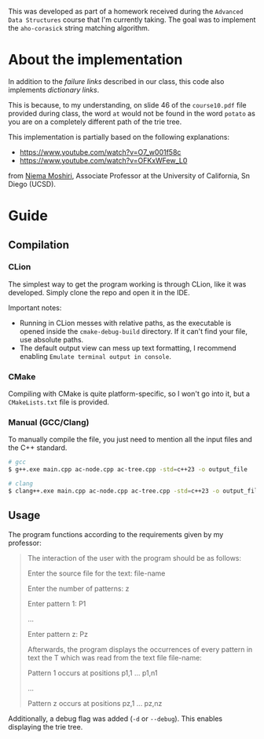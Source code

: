This was developed as part of a homework received during the `Advanced Data Structures` course that I'm currently taking. 
The goal was to implement the `aho-corasick` string matching algorithm.

# About the implementation

In addition to the *failure links* described in our class, this code also implements *dictionary links*.

This is because, to my understanding, on slide 46 of the `course10.pdf` file provided during class,
the word `at` would not be found in the word `potato` as you are on a completely different path of the trie tree.

This implementation is partially based on the following explanations:

- https://www.youtube.com/watch?v=O7_w001f58c
- https://www.youtube.com/watch?v=OFKxWFew_L0

from [Niema Moshiri](https://niema.net/), Associate Professor at the University of California, Sn Diego (UCSD).

# Guide

## Compilation

### CLion

The simplest way to get the program working is through CLion, like it was developed. 
Simply clone the repo and open it in the IDE.

Important notes:

- Running in CLion messes with relative paths, as the executable is opened inside the `cmake-debug-build` directory. 
If it can't find your file, use absolute paths.
- The default output view can mess up text formatting, I recommend enabling `Emulate terminal output in console`.

### CMake

Compiling with CMake is quite platform-specific, so I won't go into it, but a `CMakeLists.txt` file is provided.

### Manual (GCC/Clang)

To manually compile the file, you just need to mention all the input files and the C++ standard.

```bash
# gcc
$ g++.exe main.cpp ac-node.cpp ac-tree.cpp -std=c++23 -o output_file

# clang
$ clang++.exe main.cpp ac-node.cpp ac-tree.cpp -std=c++23 -o output_file
```

## Usage

The program functions according to the requirements given by my professor:

> The interaction of the user with the program should be as follows:
>
> Enter the source file for the text: file-name
>
> Enter the number of patterns: z
>
> Enter pattern 1: P1
> 
> ...
> 
> Enter pattern z: Pz
>
> Afterwards, the program displays the occurrences of every pattern in text the T which was
read from the text file file-name:
> 
> Pattern 1 occurs at positions p1,1 ... p1,n1
> 
> ...
> 
> Pattern z occurs at positions pz,1 ... pz,nz

Additionally, a debug flag was added (`-d` or `--debug`). This enables displaying the trie tree.